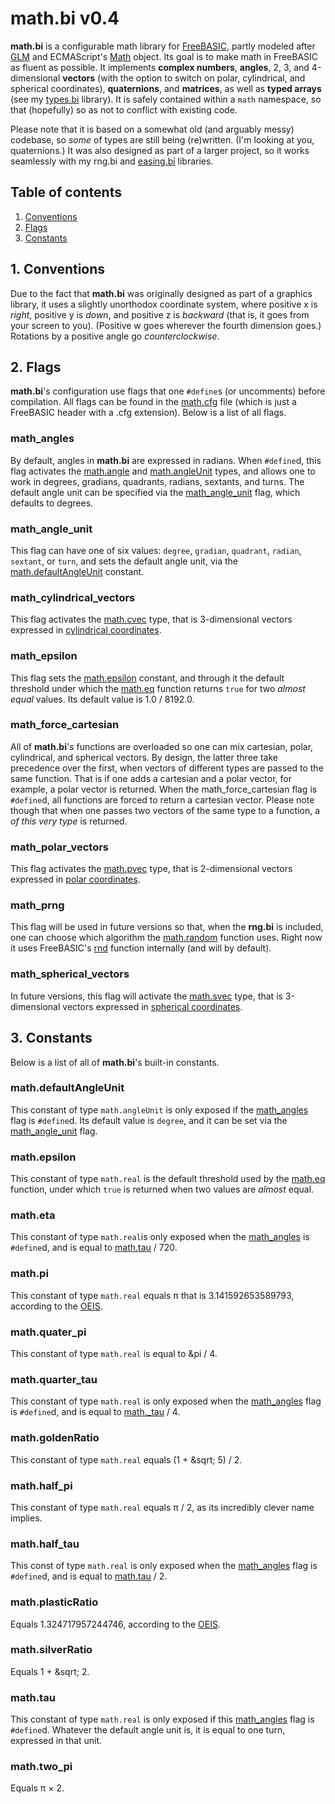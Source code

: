 # math.bi v0.4

**math.bi** is a configurable math library for [FreeBASIC](https://www.freebasic.net/), partly modeled after [GLM](https://github.com/g-truc/glm) and ECMAScript's [Math](https://developer.mozilla.org/en/docs/Web/JavaScript/Reference/Global_Objects/Math) object. Its goal is to make math in FreeBASIC as fluent as possible. It implements **complex numbers**, **angles**, 2, 3, and 4-dimensional **vectors** (with the option to switch on polar, cylindrical, and spherical coordinates), **quaternions**, and **matrices**, as well as **typed arrays** (see my [types.bi](https://github.com/guillaumerangheard/types.bi) library). It is safely contained within a `math` namespace, so that (hopefully) so as not to conflict with existing code.

Please note that it is based on a somewhat old (and arguably messy) codebase, so _some_ of types are still being (re)written. (I'm looking at you, quaternions.) It was also designed as part of a larger project, so it works seamlessly with my rng.bi and [easing.bi](https://github.com/guillaumerangheard/easing.bi) libraries.

## Table of contents

1. [Conventions](#conventions)
2. [Flags](#flags)
3. [Constants](#constants)


## 1.&nbsp;Conventions

Due to the fact that **math.bi** was originally designed as part of a graphics library, it uses a slightly unorthodox coordinate system, where positive x is _right_, positive y is _down_, and positive z is _backward_ (that is, it goes from your screen to you). (Positive w goes wherever the fourth dimension goes.) Rotations by a positive angle go _counterclockwise_.

## 2.&nbsp;Flags

**math.bi**'s configuration use flags that one `#define`s (or uncomments) before compilation. All flags can be found in the [math.cfg]() file (which is just a FreeBASIC header with a .cfg extension). Below is a list of all flags.

### math_angles

By default, angles in **math.bi** are expressed in radians. When `#define`d, this flag activates the [math.angle]() and [math.angleUnit]() types, and allows one to work in degrees, gradians, quadrants, radians, sextants, and turns. The default angle unit can be specified via the [math_angle_unit]() flag, which defaults to degrees.

### math_angle_unit

This flag can have one of six values: `degree`, `gradian`, `quadrant`, `radian`, `sextant`, or `turn`, and sets the default angle unit, via the [math.defaultAngleUnit]() constant.

### math_cylindrical_vectors

This flag activates the [math.cvec]() type, that is 3-dimensional vectors expressed in [cylindrical coordinates](https://en.wikipedia.org/wiki/Cylindrical_coordinate_system).

### math_epsilon

This flag sets the [math.epsilon]() constant, and through it the default threshold under which the [math.eq]() function returns `true` for two _almost equal_ values. Its default value is 1.0 / 8192.0.

### math_force_cartesian

All of **math.bi**'s functions are overloaded so one can mix cartesian, polar, cylindrical, and spherical vectors. By design, the latter three take precedence over the first, when vectors of different types are passed to the same function. That is if one adds a cartesian and a polar vector, for example, a polar vector is returned. When the math_force_cartesian flag is `#define`d, all functions are forced to return a cartesian vector.
Please note though that when one passes two vectors of the same type to a function, a _of this very type_ is returned.

### math_polar_vectors

This flag activates the [math.pvec]() type, that is 2-dimensional vectors expressed in [polar coordinates](https://en.wikipedia.org/wiki/Polar_coordinate_system).

### math_prng

This flag will be used in future versions so that, when the **rng.bi** is included, one can choose which algorithm the [math.random]() function uses. Right now it uses FreeBASIC's [rnd](https://www.freebasic.net/wiki/KeyPgRnd) function internally (and will by default).

### math_spherical_vectors

In future versions, this flag will activate the [math.svec]() type, that is 3-dimensional vectors expressed in [spherical coordinates](https://en.wikipedia.org/wiki/Spherical_coordinate_system).

## 3.&nbsp;Constants

Below is a list of all of **math.bi**'s built-in constants.

### math.defaultAngleUnit

This constant of type `math.angleUnit` is only exposed if the [math_angles]() flag is `#define`d. Its default value is `degree`, and it can be set via the [math_angle_unit]() flag.

### math.epsilon

This constant of type `math.real` is the default threshold used by the [math.eq]() function, under which `true` is returned when two values are _almost_ equal.

### math.eta

This constant of type `math.real`is only exposed when the [math_angles]() is `#define`d, and is equal to [math.tau]() /&nbsp;720.

### math.pi

This constant of type `math.real` equals &pi; that is 3.141592653589793, according to the [OEIS](https://oeis.org/A000796).

### math.quater_pi

This constant of type `math.real` is equal to &pi /&nbsp;4.

### math.quarter_tau

This constant of type `math.real` is only exposed when the [math_angles]() flag is `#define`d, and is equal to [math._tau]() /&nbsp;4.

### math.goldenRatio

This constant of type `math.real` equals (1 + &sqrt;&nbsp;5) / 2.

### math.half_pi

This constant of type `math.real` equals &pi; /&nbsp;2, as its incredibly clever name implies.

### math.half_tau

This const of type `math.real` is only exposed when the [math_angles]() flag is `#define`d, and is equal to [math.tau]() /&nbsp;2.

### math.plasticRatio

Equals 1.324717957244746, according to the [OEIS](https://oeis.org/A060006).

### math.silverRatio

Equals 1 + &sqrt;&nbsp;2.

### math.tau

This constant of type `math.real` is only exposed if this [math_angles]() flag is `#define`d. Whatever the default angle unit is, it is equal to one turn, expressed in that unit.

### math.two_pi

Equals &pi; &times;&nbsp;2.
